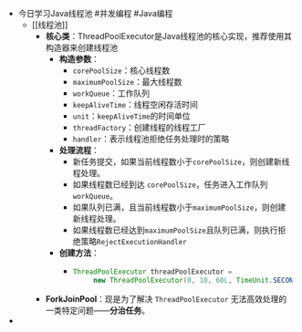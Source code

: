 - 今日学习Java线程池 #并发编程 #Java编程
	- [[线程池]]
		- **核心类**：ThreadPoolExecutor是Java线程池的核心实现，推荐使用其构造器来创建线程池
			- **构造参数**：
				- `corePoolSize`：核心线程数
				- `maximumPoolSize`：最大线程数
				- `workQueue`：工作队列
				- `keepAliveTime`：线程空闲存活时间
				- `unit`：`keepAliveTime`的时间单位
				- `threadFactory`：创建线程的线程工厂
				- `handler`：表示线程池拒绝任务处理时的策略
			- **处理流程**：
				- 新任务提交，如果当前线程数小于`corePoolSize`，则创建新线程处理。
				- 如果线程数已经到达 `corePoolSize`，任务进入工作队列`workQueue`。
				- 如果队列已满，且当前线程数小于`maximumPoolSize`，则创建新线程处理。
				- 如果线程数已经达到`maximumPoolSize`且队列已满，则执行拒绝策略`RejectExecutionHandler`
			- **创建方法**：
				- ```Java
				  ThreadPoolExecutor threadPoolExecutor =
				       new ThreadPoolExecutor(0, 10, 60L, TimeUnit.SECONDS, new SynchronousQueue<>());
				  ```
		- **ForkJoinPool**：现是为了解决 `ThreadPoolExecutor` 无法高效处理的一类特定问题——**分治任务**。
-